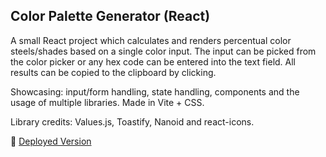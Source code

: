 ## Color Palette Generator (React)

A small React project which calculates and renders percentual color steels/shades based on a single color input. The input can be picked from the color picker or any hex code can be entered into the text field. All results can be copied to the clipboard by clicking.

Showcasing: input/form handling, state handling, components and the usage of multiple libraries. Made in Vite + CSS.

Library credits: Values.js, Toastify, Nanoid and react-icons.

🚀 [Deployed Version](https://)
